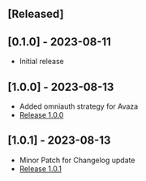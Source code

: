 ## [Released]

## [0.1.0] - 2023-08-11

- Initial release

## [1.0.0] - 2023-08-13

- Added omniauth strategy for Avaza
- [Release 1.0.0](https://github.com/kalpana0795/omniauth-avaza/releases/tag/v1.0.0)

## [1.0.1] - 2023-08-13

- Minor Patch for Changelog update
- [Release 1.0.1](https://github.com/kalpana0795/omniauth-avaza/releases/tag/v1.0.1)
